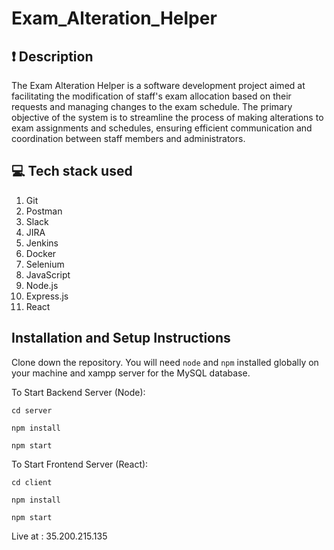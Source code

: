 # Exam_Alteration_Helper

## ❗ Description
The Exam Alteration Helper is a software development project aimed at facilitating the modification of staff's exam allocation based on their requests and managing changes to the exam schedule. The primary objective of the system is to streamline the process of making alterations to exam assignments and schedules, ensuring efficient communication and coordination between staff members and administrators.

## 💻 Tech stack used

1. Git
2. Postman
3. Slack
4. JIRA
5. Jenkins
6. Docker
7. Selenium
9. JavaScript
10. Node.js
11. Express.js
12. React

## Installation and Setup Instructions

Clone down the repository. You will need `node` and `npm` installed globally on your machine and xampp server for the MySQL database.  

To Start Backend Server (Node):

`cd server`

`npm install`

`npm start`

To Start Frontend Server (React):

`cd client`

`npm install`

`npm start`


Live at : 35.200.215.135
